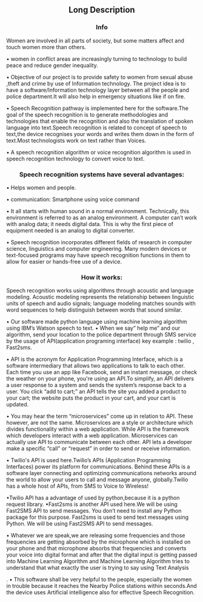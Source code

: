 <h2 align ="center"> Long Description</h2>

<h3 align ="center"> Info </h3>
Women are involved in all parts of society, but some matters affect and touch women more than others. 

•	women in conflict areas are increasingly turning to technology to build peace and reduce gender inequality.

•	Objective of our project is to  provide safety to women from sexual abuse ,theft and  crime by use of Information technology. The project idea is to have a software/Information technology layer between all the people and police department.It will also help in emergency situations like if on fire.

•	Speech Recognition pathway is implemented here for the software.The goal of the speech recognition is to generate methodologies and technologies that enable the recognition and also the translation of spoken language into text.Speech recognition is related to concept of speech to text,the device recognises your words and  writes them down in the form of text.Most technologists work on text rather than Voices.
 
•	A speech recognition algorithm or voice recognition algorithm is used in speech recognition technology to convert voice to text.
<h3 align ="center">Speech recognition systems have several advantages:</h3>

•	Helps women and  people.

•	 communication: Smartphone using voice command


•	It all starts with human sound in a normal environment. Technically, this environment is referred to as an analog environment. A computer can’t work with analog data; it needs digital data. This is why the first piece of equipment needed is an analog to digital converter.


•	Speech recognition incorporates different fields of research in computer science, linguistics and computer engineering. Many modern devices or text-focused programs may have speech recognition functions in them to allow for easier or hands-free use of a device.



<h3 align ="center">How it works:</h3>
Speech recognition works using algorithms through acoustic and language modeling. Acoustic modeling represents the relationship between linguistic units of speech and audio signals; language modeling matches sounds with word sequences to help distinguish between words that sound similar.

•	Our software made python language using machine learning algorithm using IBM’s Watson speech to text.
•	When we say” help me” and our algorithm, send your location to the police department through SMS service by the usage of API(application programing interface) key  example : twilio , Fast2sms.



•	API is the acronym for Application Programming Interface, which is a software intermediary that allows two applications to talk to each other. Each time you use an app like Facebook, send an instant message, or check the weather on your phone, you're using an API.To simplify, an API delivers a user response to a system and sends the system’s response back to a user. You click “add to cart;” an API tells the site you added a product to your cart; the website puts the product in your cart, and your cart is updated.



•	You may hear the term “microservices” come up in relation to API. These however, are not the same. Microservices are a style or architecture which divides functionality within a web application. While API is the framework which developers interact with a web application. Microservices can actually use API to communicate between each other. API lets a developer make a specific “call” or “request” in order to send or receive information. 



•	Twilio's API is used here.Twilio’s APIs (Application Programming Interfaces) power its platform for communications. Behind these APIs is a software layer connecting and optimizing communications networks around the world to allow your users to call and message anyone, globally.Twilio has a whole host of APIs, from SMS to Voice to Wireless!

•Twilio  API has a advantage of used by python,because it   is a python request library.
•Fast2sms is another  API used here.We will be using Fast2SMS API to send messages. You don’t need to install any Python package for this purpose. Fast2sms is used to send text messages using Python. We will be using Fast2SMS API to send messages.



•	  Whatever we are speak,we are releasing some frequencies and those frequencies are getting absorbed by the microphone which is installed on your phone and that microphone absorbs that frequencies and converts your voice into digital format and after that the digital input is getting passed into Machine Learning Algorithm and Machine Learning Algorithm tries to understand that what exactly the user is trying to say using Text Analysis

.
•	This software shall be very helpful to the people, especially the women in trouble because it reaches the Nearby Police stations within seconds.And the device uses Artificial intelligence also for effective Speech Recognition.



